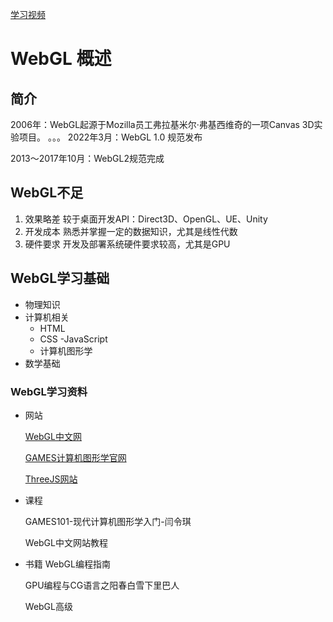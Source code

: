 [学习视频](https://www.bilibili.com/video/BV1Kb4y1x72q?p=1&vd_source=fce3c7fa5d7562f785a0a02cc86c0c08)
# WebGL 概述
## 简介
2006年：WebGL起源于Mozilla员工弗拉基米尔·弗基西维奇的一项Canvas 3D实验项目。
。。。
2022年3月：WebGL 1.0 规范发布

2013～2017年10月：WebGL2规范完成

## WebGL不足
1. 效果略差
  较于桌面开发API：Direct3D、OpenGL、UE、Unity
2. 开发成本
  熟悉并掌握一定的数据知识，尤其是线性代数
3. 硬件要求
  开发及部署系统硬件要求较高，尤其是GPU


## WebGL学习基础
- 物理知识
- 计算机相关
  - HTML
  - CSS
  -JavaScript
  - 计算机图形学
- 数学基础

### WebGL学习资料
- 网站

  [WebGL中文网](http://www.hewebgl.com/)

  [GAMES计算机图形学官网](https://games-cn.org/)

  [ThreeJS网站](https://threejs.org/)

- 课程

  GAMES101-现代计算机图形学入门-闫令琪

  WebGL中文网站教程

- 书籍
  WebGL编程指南

  GPU编程与CG语言之阳春白雪下里巴人

  WebGL高级